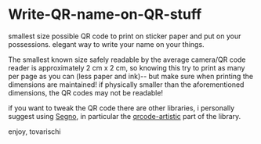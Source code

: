 # Write-QR-name-on-QR-stuff
smallest size possible QR code to print on sticker paper and put on your possessions. elegant way to write your name on your things.

The smallest known size safely readable by the average camera/QR code reader is approximately 2 cm x 2 cm, so knowing this try to print as many per page as you can (less paper and ink)-- but make sure when printing the dimensions are maintained! if physically smaller than the aforementioned dimensions, the QR codes may not be readable! 

if you want to tweak the QR code there are other libraries, i personally suggest using [Segno](https://segno.readthedocs.io/en/latest/artistic-qrcodes.html), in particular the [qrcode-artistic](https://pypi.org/project/qrcode-artistic/) part of the library.

enjoy, tovarischi
